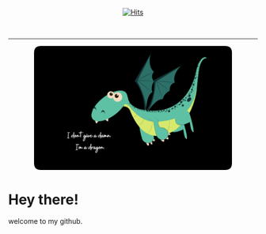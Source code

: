 <div align="center" >

  [![Hits](https://hits.seeyoufarm.com/api/count/incr/badge.svg?url=https%3A%2F%2Fgithub.com%2Fcybergaz%2Fcybergaz&count_bg=%23000000&title_bg=%23000000&icon=github.svg&icon_color=%23FFFFFF&title=Profile+Hits&edge_flat=false)](https://hits.seeyoufarm.com)
</div>

<br> 


<!-- add a thin line here -->
  <hr style="height:1px;border:none;color:#333;background-color:#333;" />

<div id="header" align="center" >

  <img src="pic1.png" width="400" >
</div>


# Hey there!

welcome to my github.
